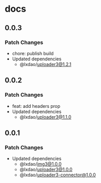 # docs

## 0.0.3

### Patch Changes

- chore: publish build
- Updated dependencies
  - @lxdao/uploader3@1.2.1

## 0.0.2

### Patch Changes

- feat: add headers prop
- Updated dependencies
  - @lxdao/uploader3@1.1.0

## 0.0.1

### Patch Changes

- Updated dependencies
  - @lxdao/img3@1.0.0
  - @lxdao/uploader3@1.0.0
  - @lxdao/uploader3-connector@1.0.0
